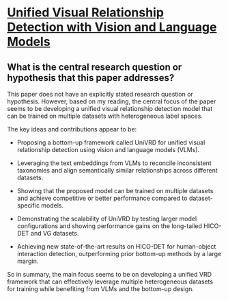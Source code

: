 # [Unified Visual Relationship Detection with Vision and Language Models](https://arxiv.org/abs/2303.08998)

## What is the central research question or hypothesis that this paper addresses?

 This paper does not have an explicitly stated research question or hypothesis. However, based on my reading, the central focus of the paper seems to be developing a unified visual relationship detection model that can be trained on multiple datasets with heterogeneous label spaces. 

The key ideas and contributions appear to be:

- Proposing a bottom-up framework called UniVRD for unified visual relationship detection using vision and language models (VLMs).

- Leveraging the text embeddings from VLMs to reconcile inconsistent taxonomies and align semantically similar relationships across different datasets.

- Showing that the proposed model can be trained on multiple datasets and achieve competitive or better performance compared to dataset-specific models.

- Demonstrating the scalability of UniVRD by testing larger model configurations and showing performance gains on the long-tailed HICO-DET and VG datasets.

- Achieving new state-of-the-art results on HICO-DET for human-object interaction detection, outperforming prior bottom-up methods by a large margin.

So in summary, the main focus seems to be on developing a unified VRD framework that can effectively leverage multiple heterogeneous datasets for training while benefiting from VLMs and the bottom-up design.
